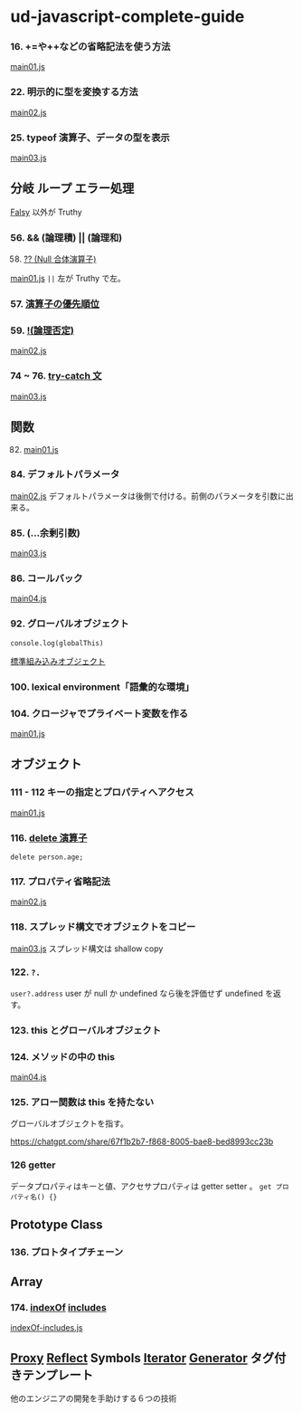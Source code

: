 # ud-javascript-complete-guide


### 16. +=や++などの省略記法を使う方法

[main01.js](basic/main01.js)

### 22. 明示的に型を変換する方法

[main02.js](basic/main02.js)

### 25. typeof 演算子、データの型を表示

[main03.js](basic/main03.js)

## 分岐 ループ エラー処理

[Falsy](https://developer.mozilla.org/ja/docs/Glossary/Falsy) 以外が Truthy

### 56. && (論理積) || (論理和)
58. [?? (Null 合体演算子)](https://developer.mozilla.org/ja/docs/Web/JavaScript/Reference/Operators/Nullish_coalescing)

[main01.js](if-loop-error/main01.js) `||` 左が Truthy で左。

### 57. [演算子の優先順位](https://developer.mozilla.org/ja/docs/Web/JavaScript/Reference/Operators/Operator_precedence)

### 59. [!(論理否定)](https://developer.mozilla.org/ja/docs/Web/JavaScript/Reference/Operators/Logical_NOT)

[main02.js](if-loop-error/main02.js)

### 74 ~ 76. [try-catch 文](https://developer.mozilla.org/ja/docs/Web/JavaScript/Reference/Statements/try...catch)

[main03.js](if-loop-error/main03.js)

## 関数

82. [main01.js](function/main01.js)


### 84. デフォルトパラメータ

[main02.js](function/main02.js) デフォルトパラメータは後側で付ける。前側のパラメータを引数に出来る。

### 85. (...余剰引数)

[main03.js](function/main03.js)

### 86. コールバック

[main04.js](function/main04.js)

### 92. グローバルオブジェクト

`console.log(globalThis)`

[標準組み込みオブジェクト](https://developer.mozilla.org/ja/docs/Web/JavaScript/Reference/Global_Objects)

### 100. lexical environment「語彙的な環境」


### 104. クロージャでプライベート変数を作る

[main01.js](evolutionary-function/main01.js)

## オブジェクト

### 111 - 112 キーの指定とプロパティへアクセス

[main01.js](object/main01.js)

### 116. [delete 演算子](https://developer.mozilla.org/ja/docs/Web/JavaScript/Reference/Operators/delete)

`delete person.age;`

### 117. プロパティ省略記法

[main02.js](object/main02.js)

### 118. スプレッド構文でオブジェクトをコピー

[main03.js](object/main03.js) スプレッド構文は shallow copy

### 122. `?.`

`user?.address` user が null か undefined なら後を評価せず undefined を返す。

### 123. this とグローバルオブジェクト
### 124. メソッドの中の this

[main04.js](object/main04.js)

### 125. アロー関数は this を持たない

グローバルオブジェクトを指す。

https://chatgpt.com/share/67f1b2b7-f868-8005-bae8-bed8993cc23b

### 126 getter

データプロパティはキーと値、アクセサプロパティは getter setter 。
`get プロパティ名() {}`


## Prototype Class

### 136. プロトタイプチェーン


## Array

### 174. [indexOf](https://developer.mozilla.org/ja/docs/Web/JavaScript/Reference/Global_Objects/String/indexOf) [includes](https://developer.mozilla.org/ja/docs/Web/JavaScript/Reference/Global_Objects/Array/includes)

[indexOf-includes.js](Array/indexOf-includes.js)



## [Proxy](https://developer.mozilla.org/ja/docs/Web/JavaScript/Reference/Global_Objects/Proxy) [Reflect](https://developer.mozilla.org/ja/docs/Web/JavaScript/Reference/Global_Objects/Reflect) Symbols [Iterator](https://developer.mozilla.org/ja/docs/Web/JavaScript/Reference/Global_Objects/Iterator) [Generator](https://developer.mozilla.org/ja/docs/Web/JavaScript/Reference/Global_Objects/Generator) タグ付きテンプレート

他のエンジニアの開発を手助けする６つの技術






## 





